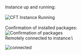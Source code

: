 Instance up and running:\
\
![CFT Instance Running](https://user-images.githubusercontent.com/84351411/196559497-c2bd213e-3d8b-4829-a548-0654b70830aa.png)\
\
Confirmation of installed packages:\
![Confirmation of packages](https://user-images.githubusercontent.com/84351411/196559501-59c3911b-ab90-42a7-96ca-0238ff603057.png)\
Remotely connected to instance:\

![connected](https://user-images.githubusercontent.com/84351411/196560000-8916a5c6-9908-4fec-a112-802b45d1fa00.png)
